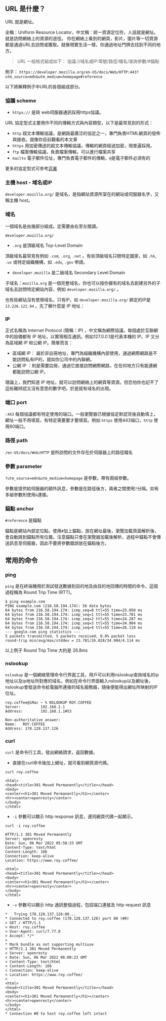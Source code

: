 ## URL 是什麼？

URL 就是網址。

全稱：Uniform Resource Locator，中文稱：統一資源定位符，人話就是網址。就是訪問網絡上的資源的途徑。 你在網絡上看到的網頁，影片，圖片等一切資源都是通過URL去訪問或獲取。就像現實生活一樣，你通過地址門牌去找到不同的地方。

> 
>URL 一般格式組成如下：
>協議://域名或IP:埠號/路徑/檔名/查詢參數/#錨點
>

例子：
```https://developer.mozilla.org/en-US/docs/Web/HTTP:443?utm_source=mdn&utm_medium=homepage#reference```

以下將解釋例子中URL的各個組成部分。

### 協議 scheme
-   `https://` 是與 web伺服器通訊採用https協議。
 
URL 協定型式主要用作不同的傳輸方式與內容類型，以下是最常見到的形式：

- `http` 超文本傳輸協議，是網路最廣泛的協定之一，專門負責HTML網頁的發佈與接收。就像你目前觀看的本文章
- `https` 用加密傳送的超文本傳輸協議，傳輸的網頁經過加密，現普遍採用。
- `ftp` 檔案傳輸協議，負責檔案傳輸，可以進行檔案共享
- `mailto` 電子郵件位址，專門負責電子郵件的傳輸，`@`是電子郵件必須有的

更多的協定型式可參考[這裏](https://en.wikipedia.org/wiki/List_of_URI_schemes)

### 主機 host - 域名或IP
`developer.mozilla.org/` 是域名，是指網站資源所室在的網站或伺服器名字，又稱主機 host。

### 域名

一個域名是由幾部分組成。定需要由右至左閱讀。

`developer.mozilla.org/`

- `.org` 是頂級域名 Top-Level Domain

頂級域名最常見有例如 `.com`, `.org`, `.net` 。有些頂級域名只限特定國家，如 `.hk`, `.us` 或特定組織機構，如 `.edu`, `.gov` 申請。

- `developer.mozilla` 是二級域名 Secondary Level Domain 

子域名：`mozilla.org` 是一個完整域名，你也可以按你擁有的域名去創建另外的子域名去訪問特定網站內容，例如 `developer.mozilla.org/` 。

也有些網站沒有使用域名，只有IP，如  `developer.mozilla.org/` 綁定的IP是 `13.226.122.94` 。先了解什麼是 IP 地址：

### IP
正式名稱為 Internet Protocol (簡稱：IP) ，中文稱為網際協議。每個處於互聯網中的設備都有 IP 地址，以實現相互通訊。例如127.0.0.1是代表本機的 IP。IP 又分為區域網 IP 和公網 IP。簡單而言：

- 區域網 IP： 屬於非註冊地址，專門為組織機構內部使用，通過網際網路是不能訪問私有IP的，就如你公司中的內聯網。
- 公網 IP ：則是需要註冊，通過它直接訪問網際網路，在任何地方只有能連網都能訪問公網 IP。

理論上，我們知道 IP 地址，就可以訪問網絡上的網頁等資源。但恐怕你也記不了這些難辨認又沒有意思的數字吧。於是就有域名的出現。

### 端口 port
`:443` 每個協議都有特定使用的端口。一般瀏覽器已根據協定默認背後自動填上，網址一般不用填寫，有特定需要要才要填寫。例如 `https` 使用443端口，`http` 使用80端口。

### 路徑 path
 `/en-US/docs/Web/HTTP` 是所訪問的文件存在於伺服器上的路徑檔名

### 參數 parameter
`?utm_source=mdn&utm_medium=homepage` 是參數，帶有兩組參數。

參數是提供給伺服器的額外訊息，參數是在路徑後方，兩者之間使用`?`分隔。如有多組參數則使用`&`連接。

### 錨點 anchor
`#reference` 是錨點

錨點是網站內部定位點，使用`#`加上錨點，放在網址最後，瀏覽加載頁面解析後，會自動跳到錨點所有位置。注意錨點只會在瀏覽器加載後解析，過程中錨點不會傳送訊息至伺服器，因此不要將參數錯誤放在錨點後方。
 
## 常用的命令

### ping
`ping` 是在終端機用於測試發送數據到目的地及由目的地回傳的時間的命令，這個過程稱為 Round Trip Time (RTT)。

```
$ ping example.com
PING example.com (216.58.194.174): 56 data bytes
64 bytes from 216.58.194.174: icmp_seq=0 ttl=55 time=25.050 ms
64 bytes from 216.58.194.174: icmp_seq=1 ttl=55 time=23.781 ms
64 bytes from 216.58.194.174: icmp_seq=2 ttl=55 time=24.287 ms
64 bytes from 216.58.194.174: icmp_seq=3 ttl=55 time=34.904 ms
64 bytes from 216.58.194.174: icmp_seq=4 ttl=55 time=26.119 ms
--- google.com ping statistics ---
5 packets transmitted, 5 packets received, 0.0% packet loss
round-trip min/avg/max/stddev = 23.781/26.828/34.904/4.114 ms
```

以上例子 Round Trip Time 大約是 26.8ms

### nslookup
 `nslookup` 是一個網絡管理命令行界面工具，用戶可以利用nslookup查詢域名的ip地址以及ip地址所對應的域名，例如在命令行界面輸入nslookup以及網址後，nslookup會發送命令給電腦所連接的域名服務器，隨後便能得出網址所映射的IP位址。

```
roy.coffee@iMac ~ % NSLOOKUP ROY.COFFEE
Server:         192.168.1.1
Address:        192.168.1.1#53

Non-authoritative answer:
Name:   ROY.COFFEE
Address: 178.128.137.126
```

### curl
`curl` 是命令行工具，發出網絡請求，返回數據。

- 直接在curl命令後加上網址，就可看到網頁源代碼。

```
curl roy.coffee
```

```
<html>
<head><title>301 Moved Permanently</title></head>
<body>
<center><h1>301 Moved Permanently</h1></center>
<hr><center>openresty</center>
</body>
</html>
```

- `-i` 參數可以顯示 http response 訊息，連同網頁代碼一起顯示。

```
curl -i roy.coffee
```

```
HTTP/1.1 301 Moved Permanently
Server: openresty
Date: Sun, 06 Mar 2022 05:58:33 GMT
Content-Type: text/html
Content-Length: 166
Connection: keep-alive
Location: https://www.roy.coffee/

<html>
<head><title>301 Moved Permanently</title></head>
<body>
<center><h1>301 Moved Permanently</h1></center>
<hr><center>openresty</center>
</body>
</html>
```

- `-v` 參數可以顯示 http 通訊整個過程，包招端口連接及 http request 訊息

```
*   Trying 178.128.137.126:80...
* Connected to roy.coffee (178.128.137.126) port 80 (#0)
> GET / HTTP/1.1
> Host: roy.coffee
> User-Agent: curl/7.77.0
> Accept: */*
> 
* Mark bundle as not supporting multiuse
< HTTP/1.1 301 Moved Permanently
< Server: openresty
< Date: Sun, 06 Mar 2022 06:00:23 GMT
< Content-Type: text/html
< Content-Length: 166
< Connection: keep-alive
< Location: https://www.roy.coffee/
< 
<html>
<head><title>301 Moved Permanently</title></head>
<body>
<center><h1>301 Moved Permanently</h1></center>
<hr><center>openresty</center>
</body>
</html>
* Connection #0 to host roy.coffee left intact
```